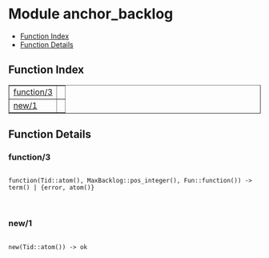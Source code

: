 

# Module anchor_backlog #
* [Function Index](#index)
* [Function Details](#functions)


<a name="index"></a>

## Function Index ##


<table width="100%" border="1" cellspacing="0" cellpadding="2" summary="function index"><tr><td valign="top"><a href="#function-3">function/3</a></td><td></td></tr><tr><td valign="top"><a href="#new-1">new/1</a></td><td></td></tr></table>


<a name="functions"></a>

## Function Details ##

<a name="function-3"></a>

### function/3 ###


<pre><code>
function(Tid::atom(), MaxBacklog::pos_integer(), Fun::function()) -&gt; term() | {error, atom()}
</code></pre>
<br />


<a name="new-1"></a>

### new/1 ###


<pre><code>
new(Tid::atom()) -&gt; ok
</code></pre>
<br />



